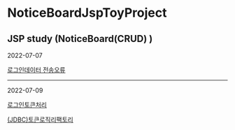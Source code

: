 # NoticeBoardJspToyProject
JSP study (NoticeBoard(CRUD) )
------------
2022-07-07

[로그인데이터 전송오류](https://velog.io/@leon/TIL4-오류-디버그의-중요성을-알다)

-----------

2022-07-09

[로그인토큰처리](https://velog.io/@leon/TIL5-자바-switch문-활용하기)

[(JDBC)토큰로직리팩토리](https://velog.io/@leon/TIL5-JDBC오류-드라이버-close문제-및-드라이버-호출-리팩토리)
